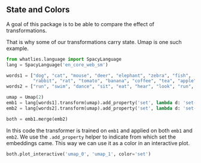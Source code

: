 <script src="https://cdn.jsdelivr.net/npm/vega@5.10.0"></script>
<script src="https://cdn.jsdelivr.net/npm/vega-lite@4.6.0"></script>
<script src="https://cdn.jsdelivr.net/npm/vega-embed@6.3.2"></script>

## State and Colors

A goal of this package is to be able to compare the effect of transformations.

That is why some of our transformations carry state. Umap is one such example.

```python
from whatlies.language import SpacyLanguage
lang = SpacyLanguage('en_core_web_sm')

words1 = ["dog", "cat", "mouse", "deer", "elephant", "zebra", "fish",
          "rabbit", "rat", "tomato", "banana", "coffee", "tea", "apple", "union"]
words2 = ["run", "swim", "dance", "sit", "eat", "hear", "look", "run", "stand"]

umap = Umap(2)
emb1 = lang[words1].transform(umap).add_property('set', lambda d: 'set-one')
emb2 = lang[words2].transform(umap).add_property('set', lambda d: 'set-two')

both = emb1.merge(emb2)
```

In this code the transformer is trained on `emb1` and applied on both `emb1` and `emb2`.
We use the `.add_property` helper to indicate from which set the embeddings came.
This way we can use it as a color in an interactive plot.

```python
both.plot_interactive('umap_0', 'umap_1', color='set')
```

<div id="vis1"></div>

<script>
fetch('colors.json')
.then(res => res.json())
.then((out) => {
  vegaEmbed('#vis1', out);
})
.catch(err => { throw err });
</script>
